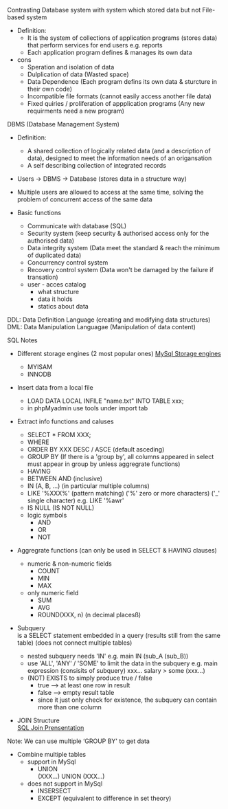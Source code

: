 Contrasting Database system with system which stored data but not
File-based system
   * Definition: 
     * It is the system of collections of application programs (stores data) that perform services for end users
      e.g. reports 
     * Each application program defines & manages its own data 
   * cons
     * Speration and isolation of data  
     * Dulplication of data  (Wasted space)
     * Data Dependence (Each program defins its own data & sturcture in their own code)
     * Incompatible file formats (cannot easily access another file data) 
     * Fixed quiries / proliferation of appplication programs (Any new requirments need a new program)

DBMS (Database Management System)
   * Definition: 
     * A shared collection of logically related data (and a description of data), designed to meet the information needs of an origansation
     * A self describing collection of integrated records 
   
   * Users -> DBMS -> Database (stores data in a structure way) 
   * Multiple users are allowed to access at the same time, solving the problem of concurrent access of the same data 
   * Basic functions
      * Communicate with database (SQL)
      * Security system (keep security & authorised access only for the authorised data)
      * Data integrity system (Data meet the standard & reach the minimum of duplicated data)
      * Concurrency control system
      * Recovery control system (Data won't be damaged by the failure if transation)
      * user - acces catalog 
        * what structure
        * data it holds
        * statics about data
  
  DDL: Data Definition Language (creating and modifying data structures)
  DML: Data Manipulation Languagae (Manipulation of data content)

SQL Notes
* Different storage engines (2 most popular ones)
  [MySql Storage engines](http://www.expertphp.in/article/what-are-the-main-differences-between-innodb-and-myisam)
   * MYISAM 
   * INNODB
  
* Insert data from a local file
  * LOAD DATA LOCAL INFILE "name.txt" INTO TABLE xxx;
  * in phpMyadmin use tools under import tab
* Extract info functions and caluses
  * SELECT * FROM XXX;
  * WHERE 
  * ORDER BY XXX DESC / ASCE (default asceding)
  * GROUP BY
    (If there is a 'group by', all columns appeared in select must appear in group by unless aggregrate functions)
  * HAVING  
  * BETWEEN AND (inclusive)
  * IN (A, B, ...) (in particular multiple columns)
  * LIKE '%XXX%'  (pattern matching)
    ('%' zero or more characters)
    ('_' single character)
     e.g. LIKE '%awr'
  * IS NULL (IS NOT NULL)
  * logic symbols
    * AND 
    * OR 
    * NOT
* Aggregrate functions (can only be used in SELECT & HAVING clauses)
  * numeric & non-numeric fields
    * COUNT
    * MIN
    * MAX
  * only numeric field
    * SUM
    * AVG
    * ROUND(XXX, n) (n decimal placesß)
* Subquery   
   is a SELECT statement embedded in a query 
   (results still from the same table)
   (does not connect multiple tables)
   * nested subquery needs 'IN'
   e.g. main IN (sub_A (sub_B))
   * use 'ALL', 'ANY' / 'SOME' to limit the data in the subquery
   e.g. main expression (consisits of subquery)
   xxx... salary > some (xxx...)
   * (NOT) EXISTS to simply produce true / false 
     * true  --> at least one row in result
     * false --> empty result table
     * since it just only check for existence, the subquery can contain more than one column 
* JOIN Structure  
  [SQL Join Prensentation](https://www.w3resource.com/slides/sql-joins-slide-presentation.php) 

Note: We can use multiple ‘GROUP BY' to get data

* Combine multiple tables 
  * support in MySql
    * UNION  
    (XXX...) UNION (XXX...)
  * does not support in MySql
    * INSERSECT
    * EXCEPT (equivalent to difference in set theory) 

  
